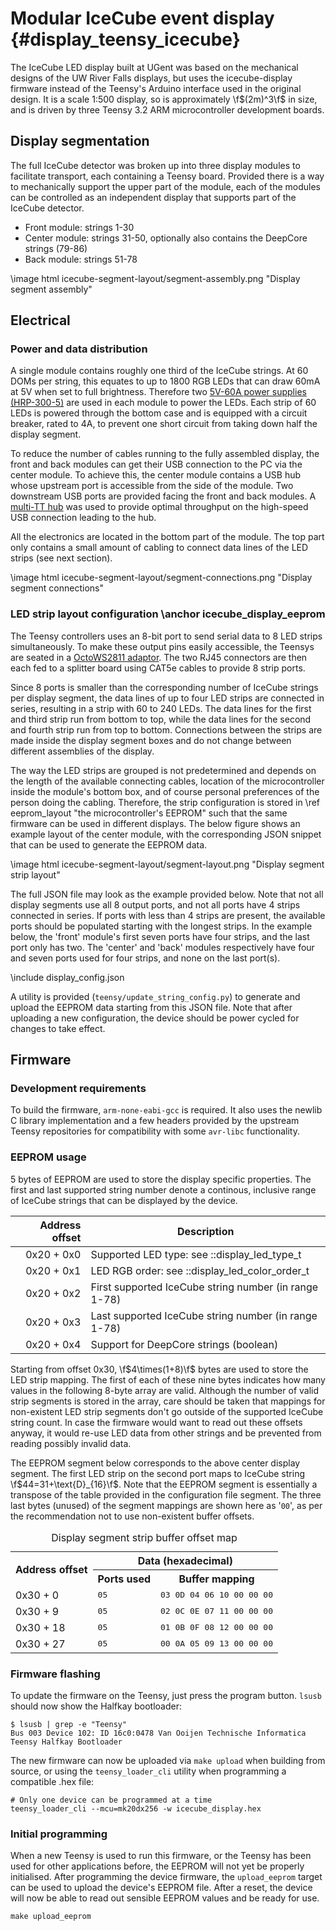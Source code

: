 # Modular IceCube event display {#display_teensy_icecube}

The IceCube LED display built at UGent was based on the mechanical designs of the
UW River Falls displays, but uses the icecube-display firmware instead of
the Teensy's Arduino interface used in the original design.
It is a scale 1:500 display, so is approximately \f$(2m)^3\f$ in size,
and is driven by three Teensy 3.2 ARM microcontroller development boards.

## Display segmentation
The full IceCube detector was broken up into three display modules to facilitate transport,
each containing a Teensy board.
Provided there is a way to mechanically support the upper part of the module, each of the modules
can be controlled as an independent display that supports part of the IceCube detector.

* Front module: strings 1-30
* Center module: strings 31-50, optionally also contains the DeepCore strings (79-86)
* Back module: strings 51-78

\image html icecube-segment-layout/segment-assembly.png "Display segment assembly"

## Electrical
### Power and data distribution
A single module contains roughly one third of the IceCube strings.
At 60 DOMs per string, this equates to up to 1800 RGB LEDs that can draw 60mA at 5V
when set to full brightness.
Therefore two [5V-60A power supplies (HRP-300-5)](http://www.meanwell.com/productPdf.aspx?i=450)
are used in each module to power the LEDs.
Each strip of 60 LEDs is powered through the bottom case and is equipped with a circuit breaker,
rated to 4A, to prevent one short circuit from taking down half the display segment.

To reduce the number of cables running to the fully assembled display, the front and back modules
can get their USB connection to the PC via the center module.
To achieve this, the center module contains a USB hub whose upstream port is accessible from the
side of the module.
Two downstream USB ports are provided facing the front and back modules.
A [multi-TT hub](http://plugable.com/products/usb2-hub-ag7/) was used to provide
optimal throughput on the high-speed USB connection leading to the hub.

All the electronics are located in the bottom part of the module.
The top part only contains a small amount of cabling to connect data lines of the LED strips
(see next section).

\image html icecube-segment-layout/segment-connections.png "Display segment connections"

### LED strip layout configuration \anchor icecube_display_eeprom
The Teensy controllers uses an 8-bit port to send serial data to 8 LED strips simultaneously.
To make these output pins easily accessible, the Teensys are seated in a
[OctoWS2811 adaptor](https://www.pjrc.com/store/octo28_adaptor.html).
The two RJ45 connectors are then each fed to a splitter board using CAT5e cables to provide 8 strip
ports.

Since 8 ports is smaller than the corresponding number of IceCube strings per display segment,
the data lines of up to four LED strips are connected in series, resulting in a strip with 60
to 240 LEDs.
The data lines for the first and third strip run from bottom to top, while the data lines for the
second and fourth strip run from top to bottom.
Connections between the strips are made inside the display segment boxes and do not change between
different assemblies of the display.

The way the LED strips are grouped is not predetermined and depends on the length of the available
connecting cables, location of the microcontroller inside the module's bottom box, and of course
personal preferences of the person doing the cabling.
Therefore, the strip configuration is stored in \ref eeprom_layout "the microcontroller's EEPROM"
such that the same firmware can be used in different displays.
The below figure shows an example layout of the center module, with the corresponding JSON snippet
that can be used to generate the EEPROM data.

\image html icecube-segment-layout/segment-layout.png "Display segment strip layout"

The full JSON file may look as the example provided below. Note that not all display segments use
all 8 output ports, and not all ports have 4 strips connected in series.
If ports with less than 4 strips are present, the available ports should be populated starting with
the longest strips.
In the example below, the 'front' module's first seven ports have four strips,
and the last port only has two.
The 'center' and 'back' modules respectively have four and seven ports used for four strips,
and none on the last port(s).

\include display_config.json

A utility is provided (`teensy/update_string_config.py`) to generate and upload the EEPROM data
starting from this JSON file.
Note that after uploading a new configuration, the device should be power cycled for changes
to take effect.

## Firmware
### Development requirements
To build the firmware, `arm-none-eabi-gcc` is required.
It also uses the newlib C library implementation and a few headers provided by the
upstream Teensy repositories for compatibility with some `avr-libc` functionality.

### EEPROM usage
5 bytes of EEPROM are used to store the display specific properties.
The first and last supported string number denote a continous, inclusive range of IceCube strings
that can be displayed by the device.

Address offset | Description
--------------:|-------------
0x20 + 0x0     | Supported LED type: see ::display_led_type_t
0x20 + 0x1     | LED RGB order: see ::display_led_color_order_t
0x20 + 0x2     | First supported IceCube string number (in range 1-78)
0x20 + 0x3     | Last supported IceCube string number (in range 1-78)
0x20 + 0x4     | Support for DeepCore strings (boolean)

Starting from offset 0x30, \f$4\times(1+8)\f$ bytes are used to store the LED strip mapping.
The first of each of these nine bytes indicates how many values
in the following 8-byte array are valid.
Although the number of valid strip segments is stored in the array, care should be taken that
mappings for non-existent LED strip segments don't go outside of the supported IceCube string count.
In case the firmware would want to read out these offsets anyway, it would re-use LED data
from other strings and be prevented from reading possibly invalid data.

The EEPROM segment below corresponds to the above center display segment.
The first LED strip on the second port maps to IceCube string \f$44=31+\text{D}_{16}\f$.
Note that the EEPROM segment is essentially a transpose of the table provided in the configuration
file segment.
The three last bytes (unused) of the segment mappings are shown here as '`00`', as per the
recommendation not to use non-existent buffer offsets.

<TABLE>
  <CAPTION>Display segment strip buffer offset map</CAPTION>
  <TR>
    <TH rowspan="2">Address offset</TH>
    <TH colspan="2">Data (hexadecimal)</TH>
  </TR>
  <TR>
    <TH>Ports used</TH>
    <TH>Buffer mapping</TH>
  </TR>
  <TR>
    <TD>0x30 +  0</TD><TD><kbd>05</kbd></TD><TD><TT>03 0D 04 06 10 00 00 00</TT></TD>
  </TR>
  <TR>
    <TD>0x30 +  9</TD><TD><kbd>05</kbd></TD><TD><TT>02 0C 0E 07 11 00 00 00</TT></TD>
  </TR>
  <TR>
    <TD>0x30 + 18</TD><TD><kbd>05</kbd></TD><TD><TT>01 0B 0F 08 12 00 00 00</TT></TD>
  </TR>
  <TR>
    <TD>0x30 + 27</TD><TD><kbd>05</kbd></TD><TD><TT>00 0A 05 09 13 00 00 00</TT></TD>
  </TR>
</TABLE>

### Firmware flashing
To update the firmware on the Teensy, just press the program button.
`lsusb` should now show the Halfkay bootloader:

    $ lsusb | grep -e "Teensy"
    Bus 003 Device 102: ID 16c0:0478 Van Ooijen Technische Informatica Teensy Halfkay Bootloader

The new firmware can now be uploaded via `make upload` when building from source, or using the
`teensy_loader_cli` utility when programming a compatible .hex file:

    # Only one device can be programmed at a time
    teensy_loader_cli --mcu=mk20dx256 -w icecube_display.hex

### Initial programming
When a new Teensy is used to run this firmware, or the Teensy has been used for other applications
before, the EEPROM will not yet be properly initialised.
After programming the device firmware, the `upload_eeprom` target can be used to upload the
device's EEPROM file.
After a reset, the device will now be able to read out sensible EEPROM values and be ready for use.

    make upload_eeprom

